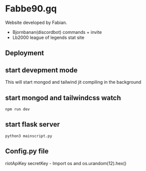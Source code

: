 # Fabbe90.gq

Website developed by Fabian.

- Bjornbanan(discordbot) commands + invite
- Lb2000 league of legends stat site

## Deployment
## start devepment mode 
This will start mongod and tailwind jit compiling in the background

## start mongod and tailwindcss watch 
```
npm run dev
```

## start flask server
```
python3 mainscript.py
```

## Config.py file
riotApiKey
secretKey - Import os and os.urandom(12).hex()
